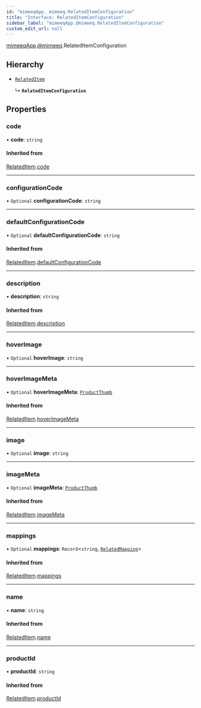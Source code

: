 ```yaml
---
id: "mimeeqApp._mimeeq.RelatedItemConfiguration"
title: "Interface: RelatedItemConfiguration"
sidebar_label: "mimeeqApp.@mimeeq.RelatedItemConfiguration"
custom_edit_url: null
---
```


[mimeeqApp](../modules/mimeeqApp.md).[@mimeeq](../namespaces/mimeeqApp._mimeeq.md).RelatedItemConfiguration

## Hierarchy

- [`RelatedItem`](mimeeqApp._mimeeq.RelatedItem.md)

  ↳ **`RelatedItemConfiguration`**

## Properties

### code

• **code**: `string`

#### Inherited from

[RelatedItem](mimeeqApp._mimeeq.RelatedItem.md).[code](mimeeqApp._mimeeq.RelatedItem.md#code)

___

### configurationCode

• `Optional` **configurationCode**: `string`

___

### defaultConfigurationCode

• `Optional` **defaultConfigurationCode**: `string`

#### Inherited from

[RelatedItem](mimeeqApp._mimeeq.RelatedItem.md).[defaultConfigurationCode](mimeeqApp._mimeeq.RelatedItem.md#defaultconfigurationcode)

___

### description

• **description**: `string`

#### Inherited from

[RelatedItem](mimeeqApp._mimeeq.RelatedItem.md).[description](mimeeqApp._mimeeq.RelatedItem.md#description)

___

### hoverImage

• `Optional` **hoverImage**: `string`

___

### hoverImageMeta

• `Optional` **hoverImageMeta**: [`ProductThumb`](mimeeqApp._mimeeq.ProductThumb.md)

#### Inherited from

[RelatedItem](mimeeqApp._mimeeq.RelatedItem.md).[hoverImageMeta](mimeeqApp._mimeeq.RelatedItem.md#hoverimagemeta)

___

### image

• `Optional` **image**: `string`

___

### imageMeta

• `Optional` **imageMeta**: [`ProductThumb`](mimeeqApp._mimeeq.ProductThumb.md)

#### Inherited from

[RelatedItem](mimeeqApp._mimeeq.RelatedItem.md).[imageMeta](mimeeqApp._mimeeq.RelatedItem.md#imagemeta)

___

### mappings

• `Optional` **mappings**: `Record`<`string`, [`RelatedMapping`](mimeeqApp._mimeeq.RelatedMapping.md)\>

#### Inherited from

[RelatedItem](mimeeqApp._mimeeq.RelatedItem.md).[mappings](mimeeqApp._mimeeq.RelatedItem.md#mappings)

___

### name

• **name**: `string`

#### Inherited from

[RelatedItem](mimeeqApp._mimeeq.RelatedItem.md).[name](mimeeqApp._mimeeq.RelatedItem.md#name)

___

### productId

• **productId**: `string`

#### Inherited from

[RelatedItem](mimeeqApp._mimeeq.RelatedItem.md).[productId](mimeeqApp._mimeeq.RelatedItem.md#productid)
